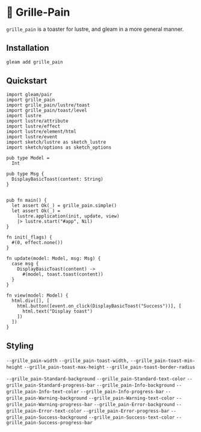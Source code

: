 # 🍞 Grille-Pain

`grille_pain` is a toaster for lustre, and gleam in a more general manner.

## Installation

```sh
gleam add grille_pain
```

## Quickstart

```gleam
import gleam/pair
import grille_pain
import grille_pain/lustre/toast
import grille_pain/toast/level
import lustre
import lustre/attribute
import lustre/effect
import lustre/element/html
import lustre/event
import sketch/lustre as sketch_lustre
import sketch/options as sketch_options

pub type Model =
  Int

pub type Msg {
  DisplayBasicToast(content: String)
}


pub fn main() {
  let assert Ok(_) = grille_pain.simple()
  let assert Ok(_) =
    lustre.application(init, update, view)
    |> lustre.start("#app", Nil)
}

fn init(_flags) {
  #(0, effect.none())
}

fn update(model: Model, msg: Msg) {
  case msg {
    DisplayBasicToast(content) ->
      #(model, toast.toast(content))
  }
}

fn view(model: Model) {
  html.div([], [
    html.button([event.on_click(DisplayBasicToast("Success"))], [
      html.text("Display toast")
    ])
  ])
}
```

## Styling

`--grille_pain-width`
`--grille_pain-toast-width,`
`--grille_pain-toast-min-height`
`--grille_pain-toast-max-height`
`--grille_pain-toast-border-radius`

`--grille_pain-Standard-background`
`--grille_pain-Standard-text-color`
`--grille_pain-Standard-progress-bar`
`--grille_pain-Info-background`
`--grille_pain-Info-text-color`
`--grille_pain-Info-progress-bar`
`--grille_pain-Warning-background`
`--grille_pain-Warning-text-color`
`--grille_pain-Warning-progress-bar`
`--grille_pain-Error-background`
`--grille_pain-Error-text-color`
`--grille_pain-Error-progress-bar`
`--grille_pain-Success-background`
`--grille_pain-Success-text-color`
`--grille_pain-Success-progress-bar`
